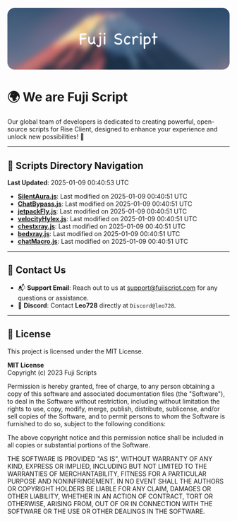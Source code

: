 ![Banner](.github/b.webp)

# 🌍 **We are Fuji Script**

Our global team of developers is dedicated to creating powerful, open-source scripts for Rise Client, designed to enhance your experience and unlock new possibilities! 🌟

---
<!-- SCRIPTS_NAVIGATION_START -->
## 📂 **Scripts Directory Navigation**

**Last Updated**: 2025-01-09 00:40:53 UTC

- **[SilentAura.js](scripts/SilentAura.js)**: Last modified on 2025-01-09 00:40:51 UTC
- **[ChatBypass.js](scripts/ChatBypass.js)**: Last modified on 2025-01-09 00:40:51 UTC
- **[jetpackFly.js](scripts/jetpackFly.js)**: Last modified on 2025-01-09 00:40:51 UTC
- **[velocityHylex.js](scripts/velocityHylex.js)**: Last modified on 2025-01-09 00:40:51 UTC
- **[chestxray.js](scripts/chestxray.js)**: Last modified on 2025-01-09 00:40:51 UTC
- **[bedxray.js](scripts/bedxray.js)**: Last modified on 2025-01-09 00:40:51 UTC
- **[chatMacro.js](scripts/chatMacro.js)**: Last modified on 2025-01-09 00:40:51 UTC

<!-- SCRIPTS_NAVIGATION_END -->

---

## 💬 **Contact Us**  
- 📬 **Support Email**: Reach out to us at [support@fujiscript.com](mailto:support@fujiscript.com) for any questions or assistance.  
- 💬 **Discord**: Contact **Leo728** directly at `Discord@leo728`.

---

## 📜 **License**

This project is licensed under the MIT License.  

**MIT License**  
Copyright (c) 2023 Fuji Scripts  

Permission is hereby granted, free of charge, to any person obtaining a copy of this software and associated documentation files (the "Software"), to deal in the Software without restriction, including without limitation the rights to use, copy, modify, merge, publish, distribute, sublicense, and/or sell copies of the Software, and to permit persons to whom the Software is furnished to do so, subject to the following conditions:  

The above copyright notice and this permission notice shall be included in all copies or substantial portions of the Software.  

THE SOFTWARE IS PROVIDED "AS IS", WITHOUT WARRANTY OF ANY KIND, EXPRESS OR IMPLIED, INCLUDING BUT NOT LIMITED TO THE WARRANTIES OF MERCHANTABILITY, FITNESS FOR A PARTICULAR PURPOSE AND NONINFRINGEMENT. IN NO EVENT SHALL THE AUTHORS OR COPYRIGHT HOLDERS BE LIABLE FOR ANY CLAIM, DAMAGES OR OTHER LIABILITY, WHETHER IN AN ACTION OF CONTRACT, TORT OR OTHERWISE, ARISING FROM, OUT OF OR IN CONNECTION WITH THE SOFTWARE OR THE USE OR OTHER DEALINGS IN THE SOFTWARE.  
